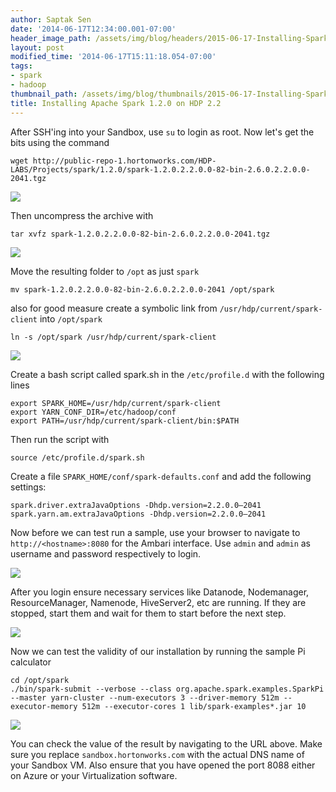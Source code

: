 ```yaml
---
author: Saptak Sen
date: '2014-06-17T12:34:00.001-07:00'
header_image_path: /assets/img/blog/headers/2015-06-17-Installing-Spark-1-2 copy.jpg
layout: post
modified_time: '2014-06-17T15:11:18.054-07:00'
tags:
- spark
- hadoop
thumbnail_path: /assets/img/blog/thumbnails/2015-06-17-Installing-Spark-1-2 copy.jpg
title: Installing Apache Spark 1.2.0 on HDP 2.2
---
```


After SSH'ing into your Sandbox, use `su` to login as root.
Now let's get the bits using the command

```
wget http://public-repo-1.hortonworks.com/HDP-LABS/Projects/spark/1.2.0/spark-1.2.0.2.2.0.0-82-bin-2.6.0.2.2.0.0-2041.tgz
```

![](https://www.dropbox.com/s/a25v1m9mryyxwoh/Screenshot%202015-06-07%2021.52.30.png?dl=1)

Then uncompress the archive with

```
tar xvfz spark-1.2.0.2.2.0.0-82-bin-2.6.0.2.2.0.0-2041.tgz
```

![](https://www.dropbox.com/s/i3kpjeenqku213n/Screenshot%202015-06-07%2022.03.56.png?dl=1)

Move the resulting folder to `/opt` as just `spark`

```
mv spark-1.2.0.2.2.0.0-82-bin-2.6.0.2.2.0.0-2041 /opt/spark
```

also for good measure create a symbolic link from `/usr/hdp/current/spark-client` into `/opt/spark`

```
ln -s /opt/spark /usr/hdp/current/spark-client
```
![](https://www.dropbox.com/s/cpid455mhbrwxmu/Screenshot%202015-06-07%2022.15.28.png?dl=1)

Create a bash script called spark.sh in the `/etc/profile.d` with the following lines

```
export SPARK_HOME=/usr/hdp/current/spark-client
export YARN_CONF_DIR=/etc/hadoop/conf
export PATH=/usr/hdp/current/spark-client/bin:$PATH
```


Then run the script with

```
source /etc/profile.d/spark.sh
```


Create a file `SPARK_HOME/conf/spark-defaults.conf` and add the following settings:

```  
spark.driver.extraJavaOptions -Dhdp.version=2.2.0.0–2041
spark.yarn.am.extraJavaOptions -Dhdp.version=2.2.0.0–2041
```

Now before we can test run a sample, use your browser to navigate to `http://<hostname>:8080` for the Ambari interface. Use `admin` and `admin` as username and password respectively to login.

![](https://www.dropbox.com/s/bw92iidkfhj124r/Screenshot%202015-06-07%2023.12.03.png?dl=1)

After you login ensure necessary services like Datanode, Nodemanager, ResourceManager, Namenode, HiveServer2, etc are running. If they are stopped, start them and wait for them to start before the next step.

![](https://www.dropbox.com/s/gnjxv5yjdmdqs65/Screenshot%202015-06-07%2023.15.49.png?dl=1)

Now we can test the validity of our installation by running the sample Pi calculator

```
cd /opt/spark
./bin/spark-submit --verbose --class org.apache.spark.examples.SparkPi --master yarn-cluster --num-executors 3 --driver-memory 512m --executor-memory 512m --executor-cores 1 lib/spark-examples*.jar 10
```

![](https://www.dropbox.com/s/a6hb26bdd65gc32/Screenshot%202015-06-07%2023.18.31.png?dl=1)

You can check the value of the result by navigating to the URL above. Make sure you replace `sandbox.hortonworks.com` with the actual DNS name of your Sandbox VM. Also ensure that you have opened the port 8088 either on Azure or your Virtualization software.